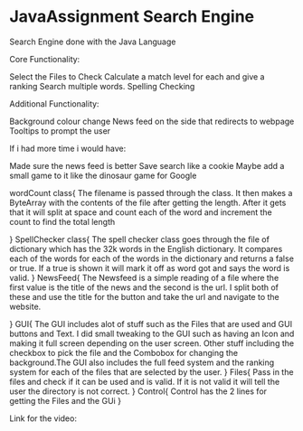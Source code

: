 # JavaAssignment Search Engine

Search Engine done with the Java Language

Core Functionality:

  Select the Files to Check
  Calculate a match level for each and give a ranking
  Search multiple words.
  Spelling Checking
  
Additional Functionality:

  Background colour change
  News feed on the side that redirects to webpage
  Tooltips to prompt the user
  
If i had more time i would have:

  Made sure the news feed is better
  Save search like a cookie
  Maybe add a small game to it like the dinosaur game for Google
  
  
wordCount class{
  The filename is passed through the class. It then makes a ByteArray with the contents of the file after getting the length.
  After it gets that it will split at space and count each of the word and increment the count to find the total length

}
SpellChecker class{
  The spell checker class goes through the file of dictionary which has the 32k words in the English dictionary. It compares each
  of the words for each of the words in the dictionary and returns a false or true.
  If a true is shown it will mark it off as word got and says the word is valid.
}
NewsFeed{
  The Newsfeed is a simple reading of a file where the first value is the title of the news and the second is the url.
  I split both of these and use the title for the button and take the url and navigate to the website.

}
GUI{
  The GUI includes alot of stuff such as the Files that are used and GUI buttons and Text. I did small tweaking to the GUI such as having an Icon and making it full     screen depending on the user screen. Other stuff including the checkbox to pick the file and the Combobox for changing the background.The GUI also includes the full feed system and the ranking system for each of the files that are selected by the user.
}
Files{
  Pass in the files and check if it can be used and is valid. If it is not valid it will tell the user the directory is not correct.
}
Control{
  Control has the 2 lines for getting the Files and the GUi
}

Link for the video:
